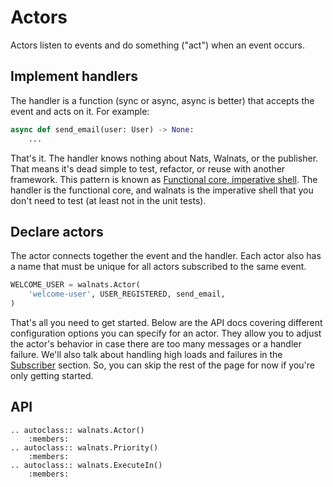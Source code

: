 # Actors

Actors listen to events and do something ("act") when an event occurs.

## Implement handlers

The handler is a function (sync or async, async is better) that accepts the event and acts on it. For example:

```python
async def send_email(user: User) -> None:
    ...
```

That's it. The handler knows nothing about Nats, Walnats, or the publisher. That means it's dead simple to test, refactor, or reuse with another framework. This pattern is known as [Functional core, imperative shell](https://www.destroyallsoftware.com/screencasts/catalog/functional-core-imperative-shell). The handler is the functional core, and walnats is the imperative shell that you don't need to test (at least not in the unit tests).

## Declare actors

The actor connects together the event and the handler. Each actor also has a name that must be unique for all actors subscribed to the same event.

```python
WELCOME_USER = walnats.Actor(
    'welcome-user', USER_REGISTERED, send_email,
)
```

That's all you need to get started. Below are the API docs covering different configuration options you can specify for an actor. They allow you to adjust the actor's behavior in case there are too many messages or a handler failure. We'll also talk about handling high loads and failures in the [Subscriber](sub) section. So, you can skip the rest of the page for now if you're only getting started.

## API

```{eval-rst}
.. autoclass:: walnats.Actor()
    :members:
.. autoclass:: walnats.Priority()
    :members:
.. autoclass:: walnats.ExecuteIn()
    :members:
```
